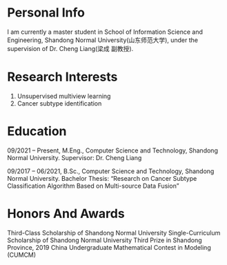 # Personal Info
I am currently a master student in School of Information Science and Engineering, Shandong Normal University(山东师范大学), under the supervision of Dr. Cheng Liang(梁成 副教授).

# Research Interests
1. Unsupervised multiview learning
2. Cancer subtype identification

# Education
09/2021 – Present, 	M.Eng., Computer Science and Technology, Shandong Normal University. 
Supervisor: Dr. Cheng Liang

09/2017 – 06/2021, 	B.Sc., Computer Science and Technology, Shandong Normal University. 
Bachelor Thesis: “Research on Cancer Subtype Classification Algorithm Based on Multi-source Data Fusion”

# Honors And Awards
Third-Class Scholarship of Shandong Normal University
Single-Curriculum Scholarship of Shandong Normal University
Third Prize in Shandong Province, 2019 China Undergraduate Mathematical Contest in Modeling (CUMCM)



